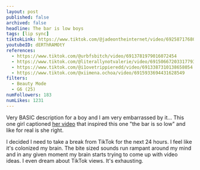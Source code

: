 ```yaml
---
layout: post
published: false
archived: false
headline: The bar is low boys
tags: [lip sync]
tiktokLink: https://www.tiktok.com/@jadeontheinternet/video/6925871768058006790
youtubeID: dERThRAMOtY
references:
  - https://www.tiktok.com/@urbfsbitch/video/6913781979016072454
  - https://www.tiktok.com/@literallynotvalerie/video/6915066720331779334
  - https://www.tiktok.com/@i1ovetrippieredd/video/6913387310138658054
  - https://www.tiktok.com/@xiimena.ochoa/video/6915933694431628549
filters:
  - Beauty Mode
  - G6 (25)
numFollowers: 183
numLikes: 1231
---
```


Very BASIC description for a boy and I am very embarrassed by it... This one girl captioned [her video](https://www.tiktok.com/@urbfsbitch/video/6913781979016072454) that inspired this one "the bar is so low" and like for real is she right.

I decided I need to take a break from TikTok for the next 24 hours. I feel like it's colonized my brain. The bite sized sounds run rampant around my mind and in any given moment my brain starts trying to come up with video ideas. I even dream about TikTok views. It's exhausting.
